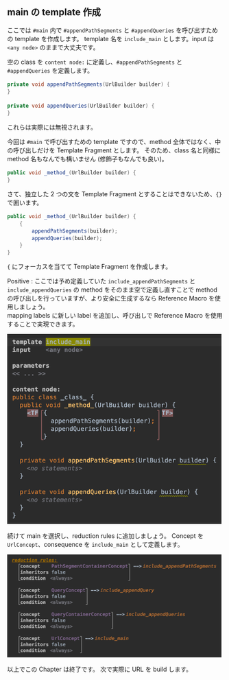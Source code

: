 ## main の template 作成

ここでは `#main` 内で `#appendPathSegments` と `#appendQueries` を呼び出すための template を作成します。
template 名を `include_main` とします。input は `<any node>` のままで大丈夫です。

空の class を `content node:` に定義し、`#appendPathSegments` と `#appendQueries` を定義します。

```java
private void appendPathSegments(UrlBuilder builder) {
}

private void appendQueries(UrlBuilder builder) {
}
```

これらは実際には無視されます。

今回は `#main` で呼び出すための template ですので、method 全体ではなく、中の呼び出しだけを Template Fragment とします。
そのため、class 名と同様に method 名もなんでも構いません (修飾子もなんでも良い)。

```java
public void _method_(UrlBuilder builder) {
}
```

さて、独立した 2 つの文を Template Fragment とすることはできないため、`{}` で囲います。

```java
public void _method_(UrlBuilder builder) {
    {
        appendPathSegments(builder);
        appendQueries(builder);
    }
}
```

`{` にフォーカスを当てて Template Fragment を作成します。

Positive
: ここでは予め定義していた `include_appendPathSegments` と `include_appendQueries` の method をそのまま空で定義し直すことで method の呼び出しを行っていますが、より安全に生成するなら Reference Macro を使用しましょう。<br>mapping labels に新しい label を追加し、呼び出しで Reference Macro を使用することで実現できます。

<img src="./13_IncludeMain_01.png" width="500" />

続けて main を選択し、reduction rules に追加しましょう。
Concept を `UrlConcept`、consequence を `include_main` として定義します。

<img src="./13_IncludeMain_02.png" width="500" />

以上でこの Chapter は終了です。
次で実際に URL を build します。


